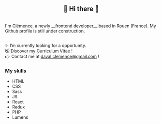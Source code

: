  ## <div align=center> 👋 Hi there 👋 </div>

<br>
I'm Clémence, a newly __frontend developer__ based in Rouen (France). My Github profile is still under construction.  
<br>
<br>

:sparkles: I’m currently looking for a opportunity.   
:heart_eyes_cat: Discover my [Curriculum Vitae](https://drive.google.com/file/d/1zYB_7pVlCNmlBe_Q0xeHSFRZum2sSehL/view) !  
:point_right: Contact me at daval.clemence@gmail.com !  


### My skills 

- HTML
- CSS
- Sass
- JS
- React
- Redux
- PHP
- Lumens
